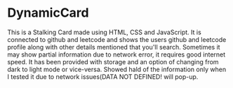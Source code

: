 # DynamicCard
This is a Stalking Card made using HTML, CSS and JavaScript. It is connected to github and leetcode and shows the users github and leetcode profile along with other details mentioned that you'll search. 
Sometimes it may show partial information due to network error, it requires good internet speed. 
It has been provided with storage and an option of changing from dark to light mode or vice-versa.
Showed hald of the information only when I tested it due to network issues(DATA NOT DEFINED! will pop-up.
